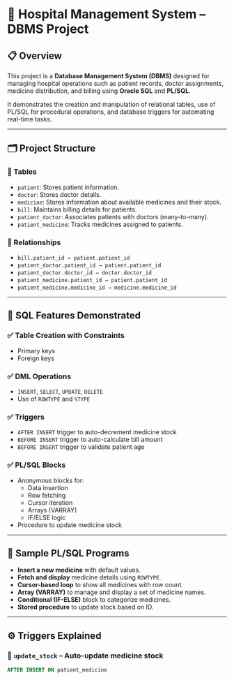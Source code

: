# 🏥 Hospital Management System – DBMS Project

## 📋 Overview

This project is a **Database Management System (DBMS)** designed for managing hospital operations such as patient records, doctor assignments, medicine distribution, and billing using **Oracle SQL** and **PL/SQL**.

It demonstrates the creation and manipulation of relational tables, use of PL/SQL for procedural operations, and database triggers for automating real-time tasks.

---

## 🗂️ Project Structure

### 🔹 Tables
- `patient`: Stores patient information.
- `doctor`: Stores doctor details.
- `medicine`: Stores information about available medicines and their stock.
- `bill`: Maintains billing details for patients.
- `patient_doctor`: Associates patients with doctors (many-to-many).
- `patient_medicine`: Tracks medicines assigned to patients.

### 🔹 Relationships
- `bill.patient_id → patient.patient_id`
- `patient_doctor.patient_id → patient.patient_id`
- `patient_doctor.doctor_id → doctor.doctor_id`
- `patient_medicine.patient_id → patient.patient_id`
- `patient_medicine.medicine_id → medicine.medicine_id`

---

## 💾 SQL Features Demonstrated

### ✅ Table Creation with Constraints
- Primary keys
- Foreign keys

### ✅ DML Operations
- `INSERT`, `SELECT`, `UPDATE`, `DELETE`
- Use of `ROWTYPE` and `%TYPE`

### ✅ Triggers
- `AFTER INSERT` trigger to auto-decrement medicine stock
- `BEFORE INSERT` trigger to auto-calculate bill amount
- `BEFORE INSERT` trigger to validate patient age

### ✅ PL/SQL Blocks
- Anonymous blocks for:
  - Data insertion
  - Row fetching
  - Cursor iteration
  - Arrays (VARRAY)
  - IF/ELSE logic
- Procedure to update medicine stock

---

## 🚀 Sample PL/SQL Programs

- **Insert a new medicine** with default values.
- **Fetch and display** medicine details using `ROWTYPE`.
- **Cursor-based loop** to show all medicines with row count.
- **Array (VARRAY)** to manage and display a set of medicine names.
- **Conditional (IF-ELSE)** block to categorize medicines.
- **Stored procedure** to update stock based on ID.

---

## ⚙️ Triggers Explained

### 🧮 `update_stock` – Auto-update medicine stock
```sql
AFTER INSERT ON patient_medicine
